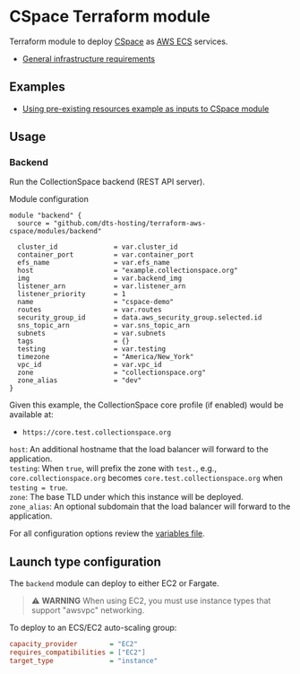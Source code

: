 # CSpace Terraform module

Terraform module to deploy [CSpace](https://cspace.lyrasis.org/) as [AWS ECS](https://aws.amazon.com/ecs/) services.

- [General infrastructure requirements](REQS.md)

## Examples

- [Using pre-existing resources example as inputs to CSpace module](examples/services)

## Usage

### Backend

Run the CollectionSpace backend (REST API server).

Module configuration

```hcl
module "backend" {
  source = "github.com/dts-hosting/terraform-aws-cspace/modules/backend"

  cluster_id              = var.cluster_id
  container_port          = var.container_port
  efs_name                = var.efs_name
  host                    = "example.collectionspace.org"
  img                     = var.backend_img
  listener_arn            = var.listener_arn
  listener_priority       = 1
  name                    = "cspace-demo"
  routes                  = var.routes
  security_group_id       = data.aws_security_group.selected.id
  sns_topic_arn           = var.sns_topic_arn
  subnets                 = var.subnets
  tags                    = {}
  testing                 = var.testing
  timezone                = "America/New_York"
  vpc_id                  = var.vpc_id
  zone                    = "collectionspace.org"
  zone_alias              = "dev"
}

```

Given this example, the CollectionSpace core profile (if enabled) would be available at:

- `https://core.test.collectionspace.org`

`host`: An additional hostname that the load balancer will forward to the application.  
`testing`: When `true`, will prefix the zone with `test.`, e.g., `core.collectionspace.org` becomes `core.test.collectionspace.org` when `testing = true`.  
`zone`: The base TLD under which this instance will be deployed.  
`zone_alias`: An optional subdomain that the load balancer will forward to the application.  

For all configuration options review the [variables file](modules/backend/variables.tf).

## Launch type configuration

The `backend` module can deploy to either EC2 or Fargate.

> ⚠️ **WARNING** When using EC2, you must use instance types that support "awsvpc" networking.

To deploy to an ECS/EC2 auto-scaling group:

```ini
capacity_provider        = "EC2"
requires_compatibilities = ["EC2"]
target_type              = "instance"
```
